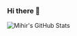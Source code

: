 ### Hi there 👋
![Mihir's GitHub Stats](https://github-readme-stats.vercel.app/api?username=jakshayraj&show_icons=true&title_color=fff&icon_color=79ff97&text_color=9f9f9f&bg_color=151515)

<!--
**jakshayraj/jakshayraj** is a ✨ _special_ ✨ repository because its `README.md` (this file) appears on your GitHub profile.
Here are some ideas to get you started:
- 🔭 I’m currently working on ...
- 🌱 I’m currently learning ...
- 👯 I’m looking to collaborate on ...
- 🤔 I’m looking for help with ...
- 💬 Ask me about ...
- 📫 How to reach me: ...
- 😄 Pronouns: ...
- ⚡ Fun fact: ...
-->
